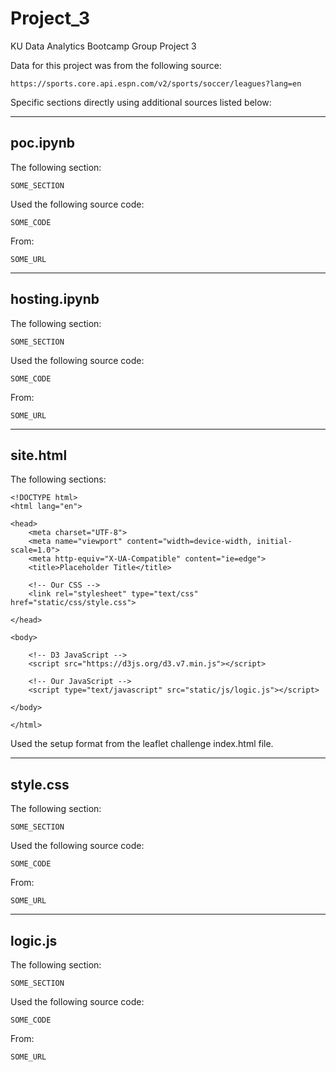 # Project_3
KU Data Analytics Bootcamp Group Project 3

Data for this project was from the following source:

    https://sports.core.api.espn.com/v2/sports/soccer/leagues?lang=en

Specific sections directly using additional sources listed below:

--------------------------------------------------
poc.ipynb
--------------------------------------------------

The following section:

    SOME_SECTION

Used the following source code:

    SOME_CODE

From:

    SOME_URL

--------------------------------------------------
hosting.ipynb
--------------------------------------------------

The following section:

    SOME_SECTION

Used the following source code:

    SOME_CODE

From:

    SOME_URL

--------------------------------------------------
site.html
--------------------------------------------------

The following sections:

    <!DOCTYPE html>
    <html lang="en">

    <head>
        <meta charset="UTF-8">
        <meta name="viewport" content="width=device-width, initial-scale=1.0">
        <meta http-equiv="X-UA-Compatible" content="ie=edge">
        <title>Placeholder Title</title>
    
        <!-- Our CSS -->
        <link rel="stylesheet" type="text/css" href="static/css/style.css">

    </head>

    <body>
        
        <!-- D3 JavaScript -->
        <script src="https://d3js.org/d3.v7.min.js"></script>

        <!-- Our JavaScript -->
        <script type="text/javascript" src="static/js/logic.js"></script>

    </body>

    </html>

Used the setup format from the leaflet challenge index.html file.

--------------------------------------------------
style.css
--------------------------------------------------

The following section:

    SOME_SECTION

Used the following source code:

    SOME_CODE

From:

    SOME_URL

--------------------------------------------------
logic.js
--------------------------------------------------

The following section:

    SOME_SECTION

Used the following source code:

    SOME_CODE

From:

    SOME_URL